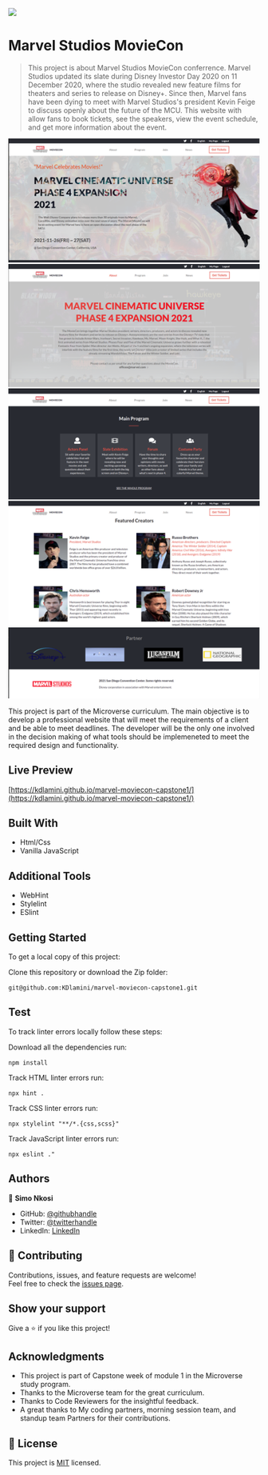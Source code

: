 ![](https://img.shields.io/badge/Microverse-blueviolet)

# Marvel Studios MovieCon

> This project is about Marvel Studios MovieCon conferrence. Marvel Studios updated its slate during Disney Investor Day 2020 on 11 December 2020, where the studio revealed new feature films for theaters and series to release on Disney+. Since then, Marvel fans have been dying to meet with Marvel Studios's president Kevin Feige to discuss openly about the future of the MCU. This website with allow fans to book tickets, see the speakers, view the event schedule, and get more information about the event.

![screenshot](./images/Screenshot-Homepage.png)
![screenshot](./images/Screenshot-About.png)
![screenshot](./images/Screenshot-Program.png)
![screenshot](./images/Screenshot-Creators.png) 
![screenshot](./images/Screenshot-Footer.png)

This project is part of the Microverse curriculum. The main objective is to develop a professional website that will meet the requirements of a client and be able to meet deadlines. The developer will be the only one involved in the decision making of what tools should be implemeneted to meet the required design and functionality.

## Live Preview
[https://kdlamini.github.io/marvel-moviecon-capstone1/](https://kdlamini.github.io/marvel-moviecon-capstone1/)

## Built With

- Html/Css
- Vanilla JavaScript

## Additional Tools

- WebHint
- Stylelint
- ESlint

## Getting Started

To get a local copy of this project:

Clone this repository or download the Zip folder:
```
git@github.com:KDlamini/marvel-moviecon-capstone1.git
```  

## Test
To track linter errors locally follow these steps:  

Download all the dependencies run:
```
npm install
```
Track HTML linter errors run:
```
npx hint .
```
Track CSS linter errors run:
```
npx stylelint "**/*.{css,scss}"
```
Track JavaScript linter errors run:
```
npx eslint ."
```

## Authors

👤 **Simo Nkosi**

- GitHub: [@githubhandle](https://github.com/KDlamini)
- Twitter: [@twitterhandle](https://twitter.com/RealSimoNkosi)
- LinkedIn: [LinkedIn](https://www.linkedin.com/in/simo-nkosi-418523180/)


## 🤝 Contributing

Contributions, issues, and feature requests are welcome!  
Feel free to check the [issues page](https://github.com/KDlamini/marvel-moviecon-capstone1/issues).


## Show your support

Give a ⭐️ if you like this project!

## Acknowledgments

- This project is part of Capstone week of module 1 in the Microverse study program.
- Thanks to the Microverse team for the great curriculum.
- Thanks to Code Reviewers for the insightful feedback.
- A great thanks to My coding partners, morning session team, and standup team Partners for their contributions.

## 📝 License

This project is [MIT](./MIT.md) licensed.
